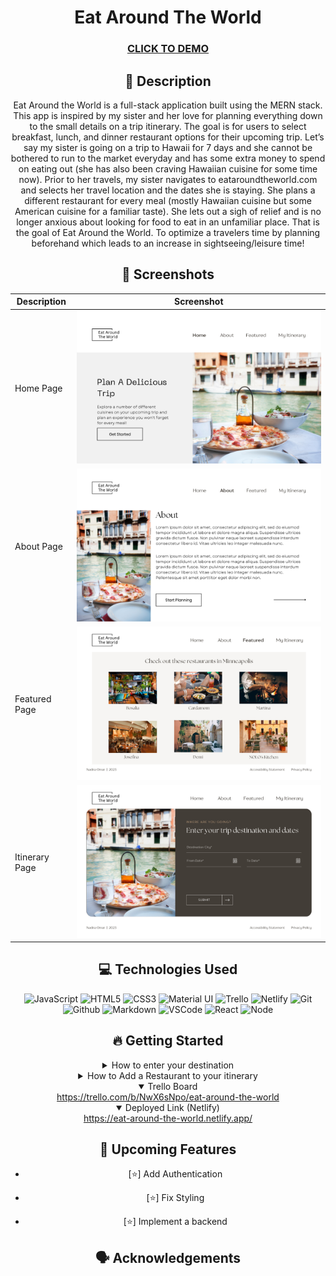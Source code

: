 <div id="description" align="center">

# Eat Around The World

### [CLICK TO DEMO](https://eat-around-the-world.netlify.app/)


## :pencil: Description
Eat Around the World is a full-stack application built using the MERN stack. This app is inspired by my sister and her love for planning everything down to the small details on a trip itinerary. The goal is for users to select breakfast, lunch, and dinner restaurant options for their upcoming trip. Let’s say my sister is going on a trip to Hawaii for 7 days and she cannot be bothered to run to the market everyday and has some extra money to spend on eating out (she has also been craving Hawaiian cuisine for some time now). Prior to her travels, my sister navigates to eataroundtheworld.com and selects her travel location and the dates she is staying. She plans a different restaurant for every meal (mostly Hawaiian cuisine but some American cuisine for a familiar taste). She lets out a sigh of relief and is no longer anxious about looking for food to eat in an unfamiliar place. That is the goal of Eat Around the World. To optimize a travelers time by planning beforehand which leads to an increase in sightseeing/leisure time! 

  
## :camera_flash: Screenshots 

| Description | Screenshot |
| --------------- | --------------- |
| Home Page | <img src='/src/README-imgs/Home.png'>  |
| About Page  | <img src='/src/README-imgs/About.png'> |
| Featured Page | <img src='/src/README-imgs/Featured.png'> |
| Itinerary Page | <img src='/src/README-imgs/Destination Form.png'> |
  
## :computer: Technologies Used


![JavaScript](https://img.shields.io/badge/-JavaScript-05122A?style=flat&logo=javascript)
![HTML5](https://img.shields.io/badge/-HTML5-05122A?style=flat&logo=html5)
![CSS3](https://img.shields.io/badge/-CSS-05122A?style=flat&logo=css3)
![Material UI](https://img.shields.io/badge/Material--UI-05122A?style=flat&logo=mui)
![Trello](https://img.shields.io/badge/-Trello-05122A?style=flat&logo=trello)
![Netlify](https://img.shields.io/badge/Netlify-05122A?style=flat&logo=netlify)
![Git](https://img.shields.io/badge/-Git-05122A?style=flat&logo=git)
![Github](https://img.shields.io/badge/-GitHub-05122A?style=flat&logo=github)
![Markdown](https://img.shields.io/badge/-Markdown-05122A?style=flat&logo=markdown)
![VSCode](https://img.shields.io/badge/-VS_Code-05122A?style=flat&logo=visualstudio)
![React](https://img.shields.io/badge/-React-05122A?style=flat&logo=react)
![Node](https://img.shields.io/badge/-Node.js-05122A?style=flat&logo=node.js)
  
## :fire: Getting Started
  
<details>
  <summary> How to enter your destination </summary>
  <ul>
    <li></li>
    <li></li>
  </ul>
</details>

<details>
  <summary> How to Add a Restaurant to your itinerary </summary>
  <ul>
    <li></li>
    <li></li>
  </ul>
    
</details>

<details open>
  <summary> Trello Board </summary>
  <a href='https://trello.com/b/NwX6sNpo/eat-around-the-world'
    > https://trello.com/b/NwX6sNpo/eat-around-the-world </a
  >
</details>

<details open>
  <summary> Deployed Link (Netlify) </summary>
  <a href='https://eat-around-the-world.netlify.app/'
    >https://eat-around-the-world.netlify.app/</a
  >
</details>
  
## :satellite: Upcoming Features

- [:star:] Add Authentication

- [:star:] Fix Styling
  
- [:star:] Implement a backend
  
## :speaking_head: Acknowledgements
  

